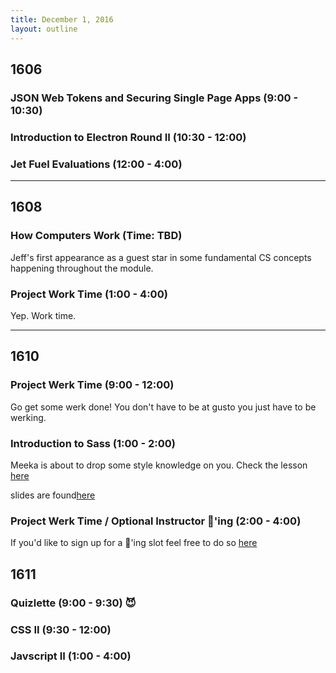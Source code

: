 ```yaml
---
title: December 1, 2016
layout: outline
---
```


## 1606

### JSON Web Tokens and Securing Single Page Apps (9:00 - 10:30)

### Introduction to Electron Round II (10:30 - 12:00)

### Jet Fuel Evaluations (12:00 - 4:00)

***

## 1608

### How Computers Work (Time: TBD)

Jeff's first appearance as a guest star in some fundamental CS concepts happening throughout the module.

### Project Work Time (1:00 - 4:00)

Yep. Work time.

***

## 1610

### Project Werk Time (9:00 - 12:00)

Go get some werk done! You don't have to be at gusto you just have to be werking.

### Introduction to Sass (1:00 - 2:00)

Meeka is about to drop some style knowledge on you. Check the lesson [here](http://frontend.turing.io/lessons/introduction-to-sass.html)

slides are found[here](http://frontend.turing.io/lessons/introduction-to-sass-slides.html)

### Project Werk Time / Optional Instructor 🍐'ing (2:00 - 4:00)

If you'd like to sign up for a 🍐'ing slot feel free to do so [here](https://public.etherpad-mozilla.org/p/instructor-pairing)

## 1611

### Quizlette (9:00 - 9:30) :smiling_imp:

### CSS II (9:30 - 12:00)

### Javscript II (1:00 - 4:00)
